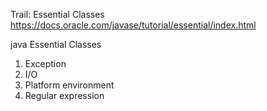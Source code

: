 Trail: Essential Classes
https://docs.oracle.com/javase/tutorial/essential/index.html

java Essential Classes
1. Exception
2. I/O
3. Platform environment
4. Regular expression